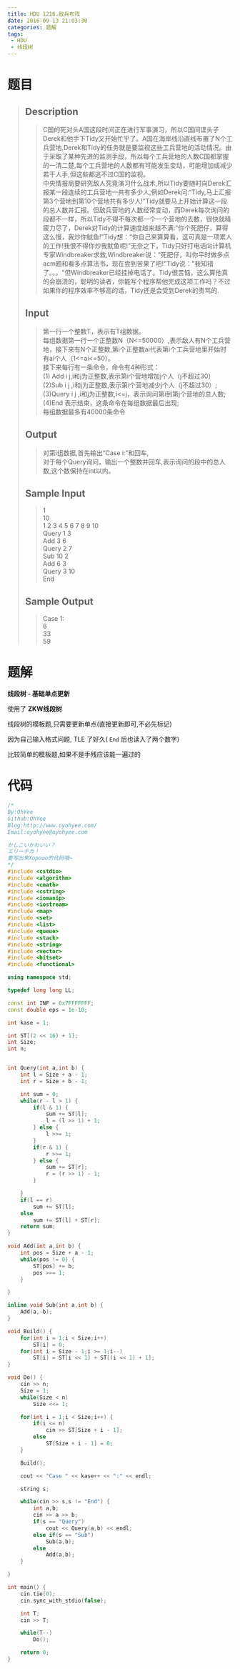 ```yaml
---
title: HDU 1216.敌兵布阵
date: 2016-09-13 21:03:30
categories: 题解
tags: 
 - HDU
 - 线段树
---
```

# 题目
> ## Description  
>> C国的死对头A国这段时间正在进行军事演习，所以C国间谍头子Derek和他手下Tidy又开始忙乎了。A国在海岸线沿直线布置了N个工兵营地,Derek和Tidy的任务就是要监视这些工兵营地的活动情况。由于采取了某种先进的监测手段，所以每个工兵营地的人数C国都掌握的一清二楚,每个工兵营地的人数都有可能发生变动，可能增加或减少若干人手,但这些都逃不过C国的监视。  
>> 中央情报局要研究敌人究竟演习什么战术,所以Tidy要随时向Derek汇报某一段连续的工兵营地一共有多少人,例如Derek问:“Tidy,马上汇报第3个营地到第10个营地共有多少人!”Tidy就要马上开始计算这一段的总人数并汇报。但敌兵营地的人数经常变动，而Derek每次询问的段都不一样，所以Tidy不得不每次都一个一个营地的去数，很快就精疲力尽了，Derek对Tidy的计算速度越来越不满:"你个死肥仔，算得这么慢，我炒你鱿鱼!”Tidy想：“你自己来算算看，这可真是一项累人的工作!我恨不得你炒我鱿鱼呢!”无奈之下，Tidy只好打电话向计算机专家Windbreaker求救,Windbreaker说：“死肥仔，叫你平时做多点acm题和看多点算法书，现在尝到苦果了吧!”Tidy说："我知错了。。。"但Windbreaker已经挂掉电话了。Tidy很苦恼，这么算他真的会崩溃的，聪明的读者，你能写个程序帮他完成这项工作吗？不过如果你的程序效率不够高的话，Tidy还是会受到Derek的责骂的.  
>>    
>>   
>> <!--more-->  
> 
> ## Input  
>> 第一行一个整数T，表示有T组数据。  
>> 每组数据第一行一个正整数N（N&lt;=50000）,表示敌人有N个工兵营地，接下来有N个正整数,第i个正整数ai代表第i个工兵营地里开始时有ai个人（1&lt;=ai&lt;=50）。  
>> 接下来每行有一条命令，命令有4种形式：  
>> (1) Add i j,i和j为正整数,表示第i个营地增加j个人（j不超过30）  
>> (2)Sub i j ,i和j为正整数,表示第i个营地减少j个人（j不超过30）;  
>> (3)Query i j ,i和j为正整数,i&lt;=j，表示询问第i到第j个营地的总人数;  
>> (4)End 表示结束，这条命令在每组数据最后出现;  
>> 每组数据最多有40000条命令  
>>    
>>   
> 
> ## Output  
>> 对第i组数据,首先输出“Case i:”和回车,  
>> 对于每个Query询问，输出一个整数并回车,表示询问的段中的总人数,这个数保持在int以内。  
>>    
>>   
> 
> ## Sample Input  
>> 1  
>> 10  
>> 1 2 3 4 5 6 7 8 9 10  
>> Query 1 3  
>> Add 3 6  
>> Query 2 7  
>> Sub 10 2  
>> Add 6 3  
>> Query 3 10  
>> End   
>>    
>>   
> 
> ## Sample Output  
>> Case 1:  
>> 6  
>> 33  
>> 59  


# 题解
**线段树 - 基础单点更新**  

使用了 **ZKW线段树**  

线段树的模板题,只需要更新单点(直接更新即可,不必先标记)  

因为自己输入格式问题, TLE 了好久( `End` 后也读入了两个数字)  

比较简单的模板题,如果不是手残应该能一遍过的

# 代码
```cpp 敌兵布阵 https://github.com/OhYee/ACM.github.io/blob/master/HDU/1216.%B5%D0%B1%F8%B2%BC%D5%F3.cpp 代码备份
/*
By:OhYee
Github:OhYee
Blog:http://www.oyohyee.com/
Email:oyohyee@oyohyee.com

かしこいかわいい？
エリーチカ！
要写出来Хорошо的代码哦~
*/
#include <cstdio>
#include <algorithm>
#include <cmath>
#include <cstring>
#include <iomanip>
#include <iostream>
#include <map>
#include <set>
#include <list>
#include <queue>
#include <stack>
#include <string>
#include <vector>
#include <bitset>
#include <functional>

using namespace std;

typedef long long LL;

const int INF = 0x7FFFFFFF;
const double eps = 1e-10;

int kase = 1;

int ST[(2 << 16) + 1];
int Size;
int n;


int Query(int a,int b) {
    int l = Size + a - 1;
    int r = Size + b - 1;

    int sum = 0;
    while(r - l > 1) {
        if(l & 1) {
            sum += ST[l];
            l = (l >> 1) + 1;
        } else {
            l >>= 1;
        }
        if(r & 1) {
            r >>= 1;
        } else {
            sum += ST[r];
            r = (r >> 1) - 1;
        }

    }
    if(l == r)
        sum += ST[l];
    else
        sum += ST[l] + ST[r];
    return sum;
}

void Add(int a,int b) {
    int pos = Size + a - 1;
    while(pos != 0) {
        ST[pos] += b;
        pos >>= 1;
    }

}

inline void Sub(int a,int b) {
    Add(a,-b);
}

void Build() {
    for(int i = 1;i < Size;i++)
        ST[i] = 0;
    for(int i = Size - 1;i >= 1;i--)
        ST[i] = ST[i << 1] + ST[(i << 1) + 1];
}

void Do() {
    cin >> n;
    Size = 1;
    while(Size < n)
        Size <<= 1;

    for(int i = 1;i < Size;i++) {
        if(i <= n)
            cin >> ST[Size + i - 1];
        else
            ST[Size + i - 1] = 0;
    }

    Build();

    cout << "Case " << kase++ << ":" << endl;

    string s;

    while(cin >> s,s != "End") {
        int a,b;
        cin >> a >> b;
        if(s == "Query")
            cout << Query(a,b) << endl;
        else if(s == "Sub")
            Sub(a,b);
        else
            Add(a,b);
    }

}

int main() {
    cin.tie(0);
    cin.sync_with_stdio(false);

    int T;
    cin >> T;

    while(T--)
        Do();

    return 0;
}
```